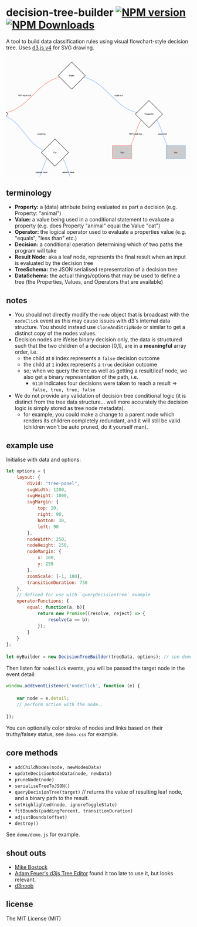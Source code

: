 # decision-tree-builder [![NPM version][npm-image]][npm-url] [![NPM Downloads][npm-downloads-image]][npm-url]

A tool to build data classification rules using visual flowchart-style decision tree.
Uses [d3.js v4](https://d3js.org/) for SVG drawing.

![Screenshot](/screenshots/decision-tree-builder.png?raw=true)

## terminology
* **Property:** a (data) attribute being evaluated as part a decision (e.g. Property: "animal")
* **Value:** a value being used in a conditional statement to evaluate a property 
(e.g. does Property "animal" equal the Value "cat")
* **Operator:** the logical operator used to evaluate a properties value (e.g. "equals", "less than" etc.) 
* **Decision:** a conditional operation determining which of two paths the program will take
* **Result Node:** aka a leaf node, represents the final result when an input is evaluated by the decision tree
* **TreeSchema:** the JSON serialised representation of a decision tree
* **DataSchema:** the actual things/options that may be used to define a tree
(the Properties, Values, and Operators that are available)

## notes
* You should not directly modify the `node` object that is broadcast with the `nodeClick` event as this may cause issues
with d3's internal data structure. You should instead use `cloneAndStripNode` or similar to get a distinct copy of the nodes values.
* Decision nodes are if/else binary decision only, the data is structured such that the two children of a decision [0,1],
are in a **meaningful** array order, i.e.
	* the child at `0` index represents a `false` decision outcome
	* the child at `1` index represents a `true` decision outcome
	* so; when we query the tree as well as getting a result/leaf node, we also get a binary representation of the path, i.e.
		* `0110` indicates four decisions were taken to reach a result => `false, true, true, false`
* We do not provide any validation of decision tree conditional logic
(it is distinct from the tree data structure... well more accurately the decision logic is simply stored as tree node metadata).
	* for example; you could make a change to a parent node which renders its children completely redundant, 
	and it will still be valid (children won't be auto pruned, do it yourself man).

## example use
Initialise with data and options:
```javascript
let options = {
	layout: {
		divId: "tree-panel",
		svgWidth: 1200,
		svgHeight: 1000,
		svgMargin: {
			top: 20,
			right: 90,
			bottom: 30,
			left: 90
		},
		nodeWidth: 250,
		nodeHeight: 250,
		nodeMargin: {
			x: 100,
			y: 250
		},
		zoomScale: [-1, 100],
		transitionDuration: 750
	},
	// defined for use with `queryDecisionTree` example
	operatorFunctions: {
        equal: function(a, b){
            return new Promise((resolve, reject) => {
                resolve(a == b);
            });
        }
    }
};

let myBuilder = new DecisionTreeBuilder(treeData, options); // see demo for expected data format
```

Then listen for `nodeClick` events, you will be passed the target node in the event detail:
```javascript
window.addEventListener('nodeClick', function (e) {

	var node = e.detail;
	// perform action with the node..

});
```

You can optionally color stroke of nodes and links based on their truthy/falsey status, see `demo.css` for example.

## core methods
* `addChildNodes(node, newNodesData)`
* `updateDecisionNodeData(node, newData)`
* `pruneNode(node)`
* `serialiseTreeToJSON()`
* `queryDecisionTree(target)` // returns the value of resulting leaf node, and a binary path to the result.
* `setHighlighted(node, ignoreToggleState)`
* `fitBounds(paddingPercent, transitionDuration)`
* `adjustBounds(offset)`
* `destroy()`

See `demo/demo.js` for example.


## shout outs
* [Mike Bostock](https://d3js.org/)
* [Adam Feuer's d3js Tree Editor](https://bl.ocks.org/adamfeuer/042bfa0dde0059e2b288) found it too late to use it, but looks relevant.
* [d3noob](https://bl.ocks.org/d3noob)
		       	  	   
## license
The MIT License (MIT)	
	          	  	   
[npm-image]: https://badge.fury.io/js/decision-tree-builder.svg
[npm-url]: https://www.npmjs.com/package/decision-tree-builder
[npm-downloads-image]: https://img.shields.io/npm/dt/decision-tree-builder.svg	   
